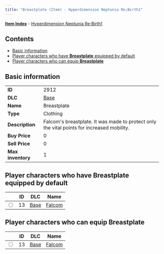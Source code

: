 ```yaml
---
title: "Breastplate (Item) - Hyperdimension Neptunia Re;Birth1"
---
```


[**Item Index**](/neptunia/rb1/item/index.html) - [Hyperdimension Neptunia Re;Birth1](/neptunia/rb1)

## Contents

- [Basic information](#basic-information)
- [Player characters who have **Breastplate** equipped by default](#player-characters-who-have-breastplate-equipped-by-default)
- [Player characters who can equip **Breastplate**](#player-characters-who-can-equip-breastplate)

## Basic information

|   |   |
| -- | -- |
| **ID** | 2912 |
| **DLC** | [Base](/neptunia/rb1/dlc/1-base.html) |
| **Name** | Breastplate |
| **Type** | Clothing |
| **Description** | Falcom's breastplate. It was made to protect only the vital points for increased mobility. |
| **Buy Price** | 0 |
| **Sell Price** | 0 |
| **Max inventory** | 1 |

## Player characters who have **Breastplate** equipped by default

|    | ID | DLC | Name |
| -- | -- | --- | ---- |
| <input type="checkbox" id="rb1-player-1-13" class="trackbox" /> | 13 | [Base](/neptunia/rb1/dlc/1-base.html) | [Falcom](/neptunia/rb1/player/1-13-falcom.html) |

## Player characters who can equip **Breastplate**

|    | ID | DLC | Name |
| -- | -- | --- | ---- |
| <input type="checkbox" id="rb1-player-1-13" class="trackbox" /> | 13 | [Base](/neptunia/rb1/dlc/1-base.html) | [Falcom](/neptunia/rb1/player/1-13-falcom.html) |
